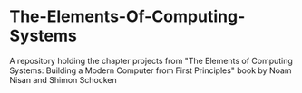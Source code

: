 # The-Elements-Of-Computing-Systems

A repository holding the chapter projects from "The Elements of Computing Systems: Building a Modern Computer from First Principles" book by Noam Nisan and Shimon Schocken
